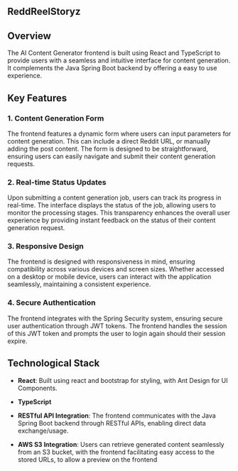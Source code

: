 ## ReddReelStoryz

## Overview

The AI Content Generator frontend is built using React and TypeScript to provide users with a seamless and intuitive interface for content generation. It complements the Java Spring Boot backend by offering a easy to use experience.

## Key Features

### 1. Content Generation Form

The frontend features a dynamic form where users can input parameters for content generation. This can include a direct Reddit URL, or manually adding the post content. The form is designed to be straightforward, ensuring users can easily navigate and submit their content generation requests.

### 2. Real-time Status Updates

Upon submitting a content generation job, users can track its progress in real-time. The interface displays the status of the job, allowing users to monitor the processing stages. This transparency enhances the overall user experience by providing instant feedback on the status of their content generation request.

### 3. Responsive Design

The frontend is designed with responsiveness in mind, ensuring compatibility across various devices and screen sizes. Whether accessed on a desktop or mobile device, users can interact with the application seamlessly, maintaining a consistent experience.

### 4. Secure Authentication

The frontend integrates with the Spring Security system, ensuring secure user authentication through JWT tokens. The frontend handles the session of this JWT token and prompts the user to login again should their session expire.

## Technological Stack

- **React**: Built using react and bootstrap for styling, with Ant Design for UI Components.

- **TypeScript**

- **RESTful API Integration**: The frontend communicates with the Java Spring Boot backend through RESTful APIs, enabling direct data exchange/usage.

- **AWS S3 Integration**: Users can retrieve generated content seamlessly from an S3 bucket, with the frontend facilitating easy access to the stored URLs, to allow a preview on the frontend
